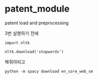 # patent_module
 patent load and preprocessing

3번 실행하기 전에

`import nltk`

`nltk.download('stopwords')`

해줘야되고 

`python -m spacy download en_core_web_sm`
